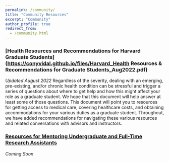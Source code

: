 ```yaml
---
permalink: /community/
title: "Community Resources"
excerpt: "Community"
author_profile: true
redirect_from: 
  - /community.html
---
```



### [Health Resources and Recommendations for Harvard Graduate Students](https://conyvidal.github.io/files/Harvard_Health Resources & Recommendations for Graduate Students_Aug2022.pdf)
*Updated August 2022*
Regardless of the severity, dealing with an emerging, pre-existing, and/or chronic health condition can be stressful and trigger a series of questions about where to get help and how this might affect your role as a graduate student. We hope that this document will help answer at least some of those questions. This document will point you to resources for getting access to medical care, covering healthcare costs, and obtaining accommodations for your various duties as a graduate student. Throughout, we have added recommendations for navigating these various resources and related conversations with advisors and instructors.


### [Resources for Mentoring Undergraduate and Full-Time Research Assistants]()
*Coming Soon*
